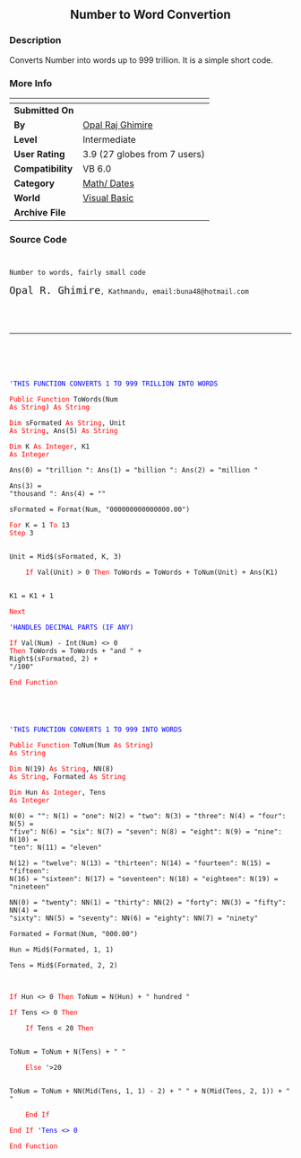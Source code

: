 ﻿<div align="center">

## Number to Word Convertion


</div>

### Description

Converts Number into words up to 999 trillion. It is a simple short code.
 
### More Info
 


<span>             |<span>
---                |---
**Submitted On**   |
**By**             |[Opal Raj Ghimire](https://github.com/Planet-Source-Code/PSCIndex/blob/master/ByAuthor/opal-raj-ghimire.md)
**Level**          |Intermediate
**User Rating**    |3.9 (27 globes from 7 users)
**Compatibility**  |VB 6\.0
**Category**       |[Math/ Dates](https://github.com/Planet-Source-Code/PSCIndex/blob/master/ByCategory/math-dates__1-37.md)
**World**          |[Visual Basic](https://github.com/Planet-Source-Code/PSCIndex/blob/master/ByWorld/visual-basic.md)
**Archive File**   |[](https://github.com/Planet-Source-Code/opal-raj-ghimire-number-to-word-convertion__1-55396/archive/master.zip)





### Source Code

<code>
<p>Number to words, fairly small code<br>
<font size="4">Opal R. Ghimire</font>, Kathmandu, email:buna48@hotmail.com<br>
 </p>
<hr>
<p>
<br>
<font color="#0000FF">'THIS FUNCTION CONVERTS 1 TO 999 TRILLION INTO WORDS</font><font color="#008000"><br>
</font><font color="#FF0000">Public Function</font> ToWords(Num
<font color="#FF0000">As String</font>) <font color="#FF0000">As String</font><br>
<font color="#FF0000">Dim</font> sFormated <font color="#FF0000">As String</font>, Unit
<font color="#FF0000">As String</font>, Ans(5) <font color="#FF0000">As String</font><br>
<font color="#FF0000">Dim</font> K <font color="#FF0000">As Integer</font>, K1
<font color="#FF0000">As Integer</font><br>
Ans(0) = "trillion ": Ans(1) = "billion ": Ans(2) = "million "<br>
Ans(3) =
"thousand ": Ans(4) = ""<br>
sFormated = Format(Num, "000000000000000.00")<br>
<font color="#FF0000">For</font> K = 1 <font color="#FF0000">To</font> 13
<font color="#FF0000">Step</font> 3<br>
   
Unit = Mid$(sFormated, K, 3)<br>
<font color="#FF0000">    If</font> Val(Unit) > 0 <font color="#FF0000">Then</font> ToWords = ToWords + ToNum(Unit) + Ans(K1)<br>
   
K1 = K1 + 1<br>
<font color="#FF0000">Next</font><br>
<font color="#0000FF">'HANDLES DECIMAL PARTS (IF ANY)</font><br>
<font color="#FF0000">If </font>Val(Num) - Int(Num) <> 0
<font color="#FF0000">Then</font> ToWords = ToWords + "and " +
Right$(sFormated, 2) +
"/100"<br>
<font color="#FF0000">End Function</font><br>
<br>
<br>
<font color="#0000FF">'THIS FUNCTION CONVERTS 1 TO 999 INTO WORDS</font><br>
<font color="#FF0000">Public Function</font> ToNum(Num <font color="#FF0000">As String</font>)
<font color="#FF0000">As String</font><br>
<font color="#FF0000">Dim</font> N(19) <font color="#FF0000">As String</font>, NN(8)
<font color="#FF0000">As String</font>, Formated <font color="#FF0000">As String</font><br>
<font color="#FF0000">Dim</font> Hun <font color="#FF0000">As Integer</font>, Tens
<font color="#FF0000">As Integer</font><br>
N(0) = "": N(1) = "one": N(2) = "two": N(3) = "three": N(4) = "four": N(5) =
"five": N(6) = "six": N(7) = "seven": N(8) = "eight": N(9) = "nine": N(10) =
"ten": N(11) = "eleven"<br>
N(12) = "twelve": N(13) = "thirteen": N(14) = "fourteen": N(15) = "fifteen":
N(16) = "sixteen": N(17) = "seventeen": N(18) = "eighteen": N(19) = "nineteen"<br>
NN(0) = "twenty": NN(1) = "thirty": NN(2) = "forty": NN(3) = "fifty": NN(4) =
"sixty": NN(5) = "seventy": NN(6) = "eighty": NN(7) = "ninety"<br>
Formated = Format(Num, "000.00")<br>
Hun = Mid$(Formated, 1, 1)<br>
Tens = Mid$(Formated, 2, 2)<br>
<br>
<font color="#FF0000">If</font> Hun <> 0 <font color="#FF0000">Then</font> ToNum = N(Hun) + " hundred "<br>
<font color="#FF0000">If</font> Tens <> 0 <font color="#FF0000">Then</font><br>
<font color="#FF0000">    If</font> Tens < 20 <font color="#FF0000">Then</font><br>
       
ToNum = ToNum + N(Tens) + " "<br>
<font color="#FF0000">    Else</font> '>20<br>
       
ToNum = ToNum + NN(Mid(Tens, 1, 1) - 2) + " " + N(Mid(Tens, 2, 1)) + " "<br>
<font color="#FF0000">    End If</font><br>
<font color="#FF0000">End If</font> <font color="#0000FF">'Tens <> 0</font><br>
<font color="#FF0000">End Function</font><br>
</code>

